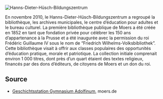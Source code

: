 ![Hanns-Dieter-Hüsch-Bildungszentrum](./images/moers-gs/p22.1.jpg)

En novembre 2010, le Hanns-Dieter-Hüsch-Bildungszentrum a regroupé la bibliothèque, les archives municipales, le centre d’éducation pour adultes et le bureau culturel. La première bibliothèque publique de Moers a été créée en 1852 en tant que fondation privée pour célébrer les 150 ans d’appartenance à la Prusse et a été inaugurée avec la permission du roi Frédéric Guillaume IV sous le nom de “Friedrich Wilhelms-Volksbibliothek”. Cette bibliothèque visait à offrir aux classes populaires des opportunités d’éducation pratique, morale et patriotique. La collection initiale comprenait environ 1 000 titres, dont près d’un quart étaient des textes religieux, financés par des dons d’éditeurs, de citoyens de Moers et un don du roi.

Source
------

* [Geschichtsstation Gymnasium Adolfinum], moers.de

[Geschichtsstation Gymnasium Adolfinum]: https://www-moers-de.translate.goog/leben-moers/geschichtsstation/geschichtsstation-22-hanns-dieter-huesch-bildungszentrum?_x_tr_sl=de&_x_tr_tl=fr
